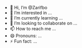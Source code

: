 - 👋 Hi, I’m @Zarifbo
- 👀 I’m interested in ...
- 🌱 I’m currently learning ...
- 💞️ I’m looking to collaborate on ...
- 📫 How to reach me ...
- 😄 Pronouns: ...
- ⚡ Fun fact: ...

<!---
Zarifbo/Zarifbo is a ✨ special ✨ repository because its `README.md` (this file) appears on your GitHub profile.
You can click the Preview link to take a look at your changes.
--->
